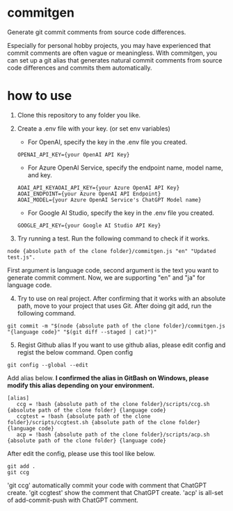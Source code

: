 # commitgen

Generate git commit comments from source code differences.

Especially for personal hobby projects, you may have experienced that commit comments are often vague or meaningless. With commitgen, you can set up a git alias that generates natural commit comments from source code differences and commits them automatically.

# how to use

1. Clone this repository to any folder you like.
2. Create a .env file with your key. (or set env variables)

   - For OpenAI, specify the key in the .env file you created.

   ```:.env
   OPENAI_API_KEY={your OpenAI API Key}
   ```

   - For Azure OpenAI Service, specify the endpoint name, model name, and key.

   ```:.env
   AOAI_API_KEYAOAI_API_KEY={your Azure OpenAI API Key}
   AOAI_ENDPOINT={your Azure OpenAI API Endpoint}
   AOAI_MODEL={your Azure OpenAI Service's ChatGPT Model name}
   ```

   - For Google AI Studio, specify the key in the .env file you created.

   ```:.env
   GOOGLE_API_KEY={your Google AI Studio API Key}
   ```

3. Try running a test. Run the following command to check if it works.

```
node {absolute path of the clone folder}/commitgen.js "en" "Updated test.js".
```

First argument is language code, second argument is the text you want to generate commit comment.
Now, we are supporting "en" and "ja" for language code.

4. Try to use on real project.
   After confirming that it works with an absolute path, move to your project that uses Git. After doing git add, run the following command.

```
git commit -m "$(node {absolute path of the clone folder}/commitgen.js "{language code}" "$(git diff --staged | cat)")"
```

5. Regist Github alias
   If you want to use github alias, please edit config and regist the below command.
   Open config

```
git config --global --edit
```

Add alias below.
**I confirmed the alias in GitBash on Windows, please modify this alias depending on your environment.**

```
[alias]
   ccg = !bash {absolute path of the clone folder}/scripts/ccg.sh {absolute path of the clone folder} {language code}
   ccgtest = !bash {absolute path of the clone folder}/scripts/ccgtest.sh {absolute path of the clone folder} {language code}
   acp = !bash {absolute path of the clone folder}/scripts/acp.sh {absolute path of the clone folder} {language code}
```

After edit the config, please use this tool like below.

```
git add .
git ccg
```

'git ccg' automatically commit your code with comment that ChatGPT create.
'git ccgtest' show the comment that ChatGPT create.
'acp' is all-set of add-commit-push with ChatGPT comment.
